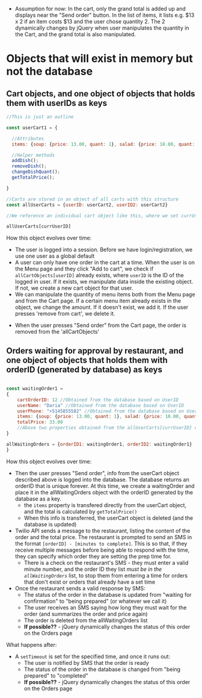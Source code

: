 * Assumption for now: In the cart, only the grand total is added up and displays near the "Send order" button. In the list of items, it lists e.g. $13 x 2 if an item costs $13 and the user chose quantity 2. The 2 dynamically changes by jQuery when user manipulates the quantity in the Cart, and the grand total is also manipulated.

# Objects that will exist in memory but not the database

## Cart objects, and one object of objects that holds them with userIDs as keys

```js
//This is just an outline

const userCart1 = {

  //Attributes
  items: {soup: {price: 13.00, quant: 1}, salad: {price: 10.00, quant: 2}}, 

  //Helper methods
  addDish();
  removeDish();
  changeDishQuant();
  getTotalPrice();

}

//Carts are stored in an object of all carts with this structure
const allUserCarts = {userID: userCart2, userID2: userCart2}

//We reference an individual cart object like this, where we set currUserID manually or get it from cookies

allUserCarts[currUserID]

```

How this object evolves over time:
- The user is logged into a session. Before we have login/registration, we use one user as a global default
- A user can only have one order in the cart at a time. When the user is on the Menu page and they click "Add to cart", we check if  `allCartObjects[userID]` already exists, where `userID` is the ID of the logged in user. If it exists, we manipulate data inside the existing object. If not, we create a new cart object for that user.
- We can manipulate the quantity of menu items both from the Menu page and from the Cart page. If a certain menu item already exists in the object, we change the amount. If it doesn't exist, we add it. If the user presses 'remove from cart', we delete it.
* When the user presses "Send order" from the Cart page, the order is removed from the 'allCartObjects'



## Orders waiting for approval by restaurant, and one object of objects that holds them with orderID (generated by database) as keys
```js

const waitingOrder1 = 
{
    cartOrderID: 12 //Obtained from the database based on UserID
    userName: "Daria" //Obtained from the database based on UserID
    userPhone: "+5145855582" //Obtained from the database based on UserID
    items: {soup: {price: 13.00, quant: 1}, salad: {price: 10.00, quant: 2}}
    totalPrice: 33.00 
    //Above two properties obtained from the allUserCarts[currUserID] object when the user clicks "Send order"
}

allWaitingOrders = {orderID1: waitingOrder1, orderID2: waitingOrder1}
}

```

How this object evolves over time:
* Then the user presses "Send order", info from the userCart object described above is logged into the database. The database returns an orderID that is unique forever. At this time, we create a waitingOrder and place it in the allWaitingOrders object with the orderID generated by the database as a key.
  * the  `items` property is transfered directly from the userCart object, and the total is calculated by `getTotalPrice()`
  * When this info is transferred, the userCart object is deleted (and the database is updated)
* Twilio API sends a message to the restaurant, listing the content of the order and the total price. The restaurant is prompted to send an SMS in the format `[orderID] - [minutes to complete]`. This is so that, if they receive multiple messages before being able to respond with the time, they can specify which order they are setting the prep time for.
  * There is a check on the restaurant's SMS - they must enter a valid minute number, and the order ID they list *must be in the `allWaitingOrders`* list, to stop them from entering a time for orders that don't exist or orders that already have a set time
* Once the restaurant sends a valid response by SMS:
  * The status of the order in the database is updated from "waiting for confirmation" to "being prepared" (or whatever we call it)
  * The user receives an SMS saying how long they must wait for the order (and summarizes the order and price again)
  * The order is deleted from the allWaitingOrders list
  * **If possible??** - jQuery dynamically changes the status of this order on the Orders page

What happens after:
* A `setTimeout` is set for the specified time, and once it runs out:
  * The user is notified by SMS that the order is ready
  * The status of the order in the database is changed from "being prepared" to "completed"
  * **If possible??** - jQuery dynamically changes the status of this order on the Orders page